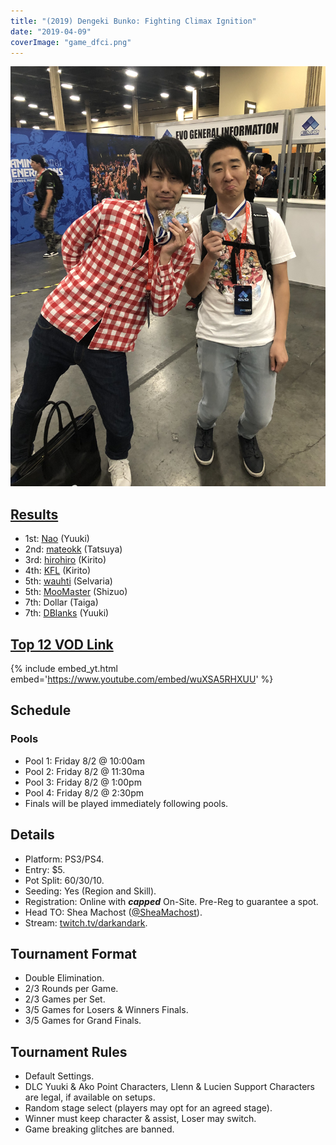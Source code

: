 ```yaml
---
title: "(2019) Dengeki Bunko: Fighting Climax Ignition"
date: "2019-04-09"
coverImage: "game_dfci.png"
---
```


![](/uploads/DFCI-top2-2019.jpg)

## [Results](https://smash.gg/tournament/animevo-2019/events/dengeki-bunko-fighting-climax-ignition-1/overview)

- 1st: [Nao](@koegoto_nao) (Yuuki)
- 2nd: [mateokk](@mateokk_tk2) (Tatsuya)
- 3rd: [hirohiro](@hiro_meari) (Kirito)
- 4th: [KFL](@KaraFail) (Kirito)
- 5th: [wauhti](@SpiidiOnNoita) (Selvaria)
- 5th: [MooMaster](@MooMasterFHD) (Shizuo)
- 7th: Dollar (Taiga)
- 7th: [DBlanks](@KehoDB) (Yuuki)

## [Top 12 VOD Link](https://www.youtube.com/watch?v=wuXSA5RHXUU)

{% include embed_yt.html embed='https://www.youtube.com/embed/wuXSA5RHXUU' %}

## Schedule

### Pools

- Pool 1: Friday 8/2 @ 10:00am
- Pool 2: Friday 8/2 @ 11:30ma
- Pool 3: Friday 8/2 @ 1:00pm
- Pool 4: Friday 8/2 @ 2:30pm
- Finals will be played immediately following pools.

## Details

- Platform: PS3/PS4.
- Entry: $5.
- Pot Split: 60/30/10.
- Seeding: Yes (Region and Skill).
- Registration: Online with **_capped_** On-Site. Pre-Reg to guarantee a spot.
- Head TO: Shea Machost ([@SheaMachost](https://twitter.com/SheaMachost)).
- Stream: [twitch.tv/darkandark](https://twitch.tv/darkandark).

## Tournament Format

- Double Elimination.
- 2/3 Rounds per Game.
- 2/3 Games per Set.
- 3/5 Games for Losers & Winners Finals.
- 3/5 Games for Grand Finals.

## Tournament Rules

- Default Settings.
- DLC Yuuki & Ako Point Characters, Llenn & Lucien Support Characters are legal, if available on setups.
- Random stage select (players may opt for an agreed stage).
- Winner must keep character & assist, Loser may switch.
- Game breaking glitches are banned.
